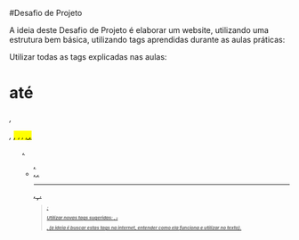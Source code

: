 #Desafio de Projeto

A ideia deste Desafio de Projeto é elaborar um website, utilizando uma estrutura bem básica, utilizando tags aprendidas durante as aulas práticas:
 
Utilizar todas as tags explicadas nas aulas:
 <h1> até <h6>, <p>, <mark>, <small>, <i>, <u>, <strong>, <ol>, <ul>, <li>, <a>, <hr>, <sub>, <sup>, <blockquote>;
 
Utilizar novas tags sugeridas: <font>, <del>, <p>, <abbr> (a ideia é buscar estas tags na internet, entender como ela funciona e utilizar no texto).